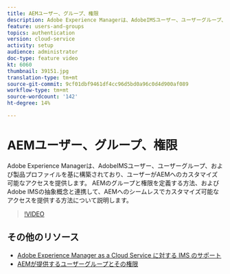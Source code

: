 ```yaml
---
title: AEMユーザー、グループ、権限
description: Adobe Experience Managerは、AdobeIMSユーザー、ユーザーグループ、および製品プロファイルを基に構築されており、ユーザーがAEMへのカスタマイズ可能なアクセスを提供します。 AEMのグループと権限を定義する方法、およびAdobe IMSの抽象概念と連携して、AEMへのシームレスでカスタマイズ可能なアクセスを提供する方法について説明します。
feature: users-and-groups
topics: authentication
version: cloud-service
activity: setup
audience: administrator
doc-type: feature video
kt: 6060
thumbnail: 39151.jpg
translation-type: tm+mt
source-git-commit: 9cf01dbf9461df4cc96d5bd0a96c0d4d900af089
workflow-type: tm+mt
source-wordcount: '142'
ht-degree: 14%

---
```



# AEMユーザー、グループ、権限

Adobe Experience Managerは、AdobeIMSユーザー、ユーザーグループ、および製品プロファイルを基に構築されており、ユーザーがAEMへのカスタマイズ可能なアクセスを提供します。 AEMのグループと権限を定義する方法、およびAdobe IMSの抽象概念と連携して、AEMへのシームレスでカスタマイズ可能なアクセスを提供する方法について説明します。

>[!VIDEO](https://video.tv.adobe.com/v/39151/?quality=12&learn=on)

## その他のリソース

+ [Adobe Experience Manager as a Cloud Service に対する IMS のサポート](https://docs.adobe.com/content/help/ja-JP/experience-manager-cloud-service/security/ims-support.html)
+ [AEMが提供するユーザーグループとその権限](https://docs.adobe.com/content/help/en/experience-manager-65/administering/security/security.html#built-in-users-and-groups)